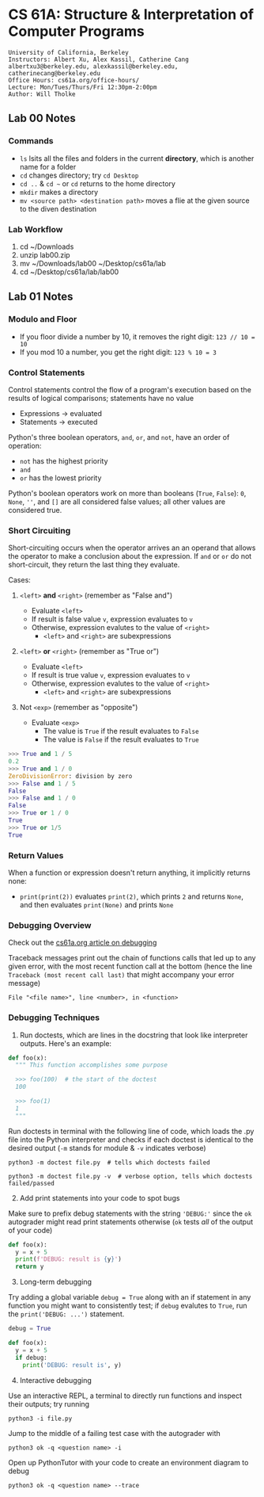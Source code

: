 # CS 61A: Structure & Interpretation of Computer Programs

    University of California, Berkeley
    Instructors: Albert Xu, Alex Kassil, Catherine Cang
    albertxu3@berkeley.edu, alexkassil@berkeley.edu, catherinecang@berkeley.edu
    Office Hours: cs61a.org/office-hours/
    Lecture: Mon/Tues/Thurs/Fri 12:30pm-2:00pm
    Author: Will Tholke

## Lab 00 Notes

### Commands

- `ls` lsits all the files and folders in the current **directory**, which is another name for a folder
- `cd` changes directory; try `cd Desktop`
- `cd ..` & `cd ~` or `cd` returns to the home directory
- `mkdir` makes a directory
- `mv <source path> <destination path>` moves a flie at the given source to the diven destination

### Lab Workflow

1. cd ~/Downloads
2. unzip lab00.zip
3. mv ~/Downloads/lab00 ~/Desktop/cs61a/lab
4. cd ~/Desktop/cs61a/lab/lab00

## Lab 01 Notes

### Modulo and Floor

- If you floor divide a number by 10, it removes the right digit: `123 // 10 = 10`
- If you mod 10 a number, you get the right digit: `123 % 10 = 3`

### Control Statements

Control statements control the flow of a program's execution based on the results of logical comparisons; statements have no value
- Expressions -> evaluated
- Statements -> executed

Python's three boolean operators, `and`, `or`, and `not`, have an order of operation:
- `not` has the highest priority
- `and`
- `or` has the lowest priority

Python's boolean operators work on more than booleans (`True`, `False`): `0`, `None`, `''`, and `[]` are all considered false values; all other values are considered true.

### Short Circuiting

Short-circuiting occurs when the operator arrives an an operand that allows the operator to make a conclusion about the expression. If `and` or `or` do not short-circuit, they return the last thing they evaluate.

Cases:
1) `<left>` **and** `<right>` (remember as "False and")
   - Evaluate `<left>`
   - If result is false value `v`, expression evaluates to `v`
   - Otherwise, expression evalutes to the value of `<right>`
     - `<left>` and `<right>` are subexpressions

2) `<left>` **or** `<right>` (remember as "True or")
   - Evaluate `<left>`
   - If result is true value `v`, expression evaluates to `v`
   - Otherwise, expression evalutes to the value of `<right>`
     - `<left>` and `<right>` are subexpressions
3) Not `<exp>` (remember as "opposite")
   - Evaluate `<exp>`
     - The value is `True` if the result evaluates to `False`
     - The value is `False` if the result evaluates to `True`

```py
>>> True and 1 / 5
0.2
>>> True and 1 / 0
ZeroDivisionError: division by zero
>>> False and 1 / 5
False
>>> False and 1 / 0
False
>>> True or 1 / 0
True
>>> True or 1/5
True
```

### Return Values

When a function or expression doesn't return anything, it implicitly returns none:
- `print(print(2))` evaluates `print(2)`, which prints `2` and returns `None`, and then evaluates `print(None)` and prints `None` 

### Debugging Overview

Check out the [cs61a.org article on debugging](https://cs61a.org/articles/debugging/)

Traceback messages print out the chain of functions calls that led up to any given error, with the most recent function call at the bottom (hence the line `Traceback (most recent call last)` that might accompany your error message)

    File "<file name>", line <number>, in <function>

### Debugging Techniques

1. Run doctests, which are lines in the docstring that look like interpreter outputs. Here's an example:

```py
def foo(x):
  """ This function accomplishes some purpose

  >>> foo(100)  # the start of the doctest
  100

  >>> foo(1)
  1
  """
  ```

  Run doctests in terminal with the following line of code, which loads the .py file into the Python interpreter and checks if each doctest is identical to the desired output (`-m` stands for module & `-v` indicates verbose)

  ```
  python3 -m doctest file.py  # tells which doctests failed
  ```

  ```
  python3 -m doctest file.py -v  # verbose option, tells which doctests failed/passed
  ```

  2. Add print statements into your code to spot bugs
  
Make sure to prefix debug statements with the string `'DEBUG:'` since the `ok` autograder might read print statements otherwise (`ok` tests *all* of the output of your code)

```py
def foo(x):
  y = x + 5
  print(f'DEBUG: result is {y}')
  return y
```

3. Long-term debugging

Try adding a global variable `debug = True` along with an if statement in any function you might want to consistently test; if `debug` evalutes to `True`, run the `print('DEBUG: ...')` statement.

```py
debug = True

def foo(x):
  y = x + 5
  if debug:
    print('DEBUG: result is', y)
```

4. Interactive debugging

Use an interactive REPL, a terminal to directly run functions and inspect their outputs; try running

    python3 -i file.py

Jump to the middle of a failing test case with the autograder with

    python3 ok -q <question name> -i

Open up PythonTutor with your code to create an environment diagram to debug

    python3 ok -q <question name> --trace